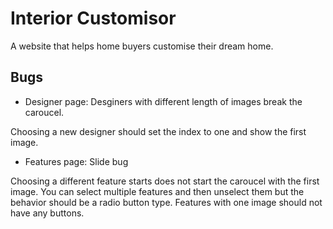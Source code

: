 # Interior Customisor

A website that helps home buyers customise their dream home.

## Bugs

-   Designer page: Desginers with different length of images break the caroucel.

Choosing a new designer should set the index to one and show the first image.

-   Features page: Slide bug

Choosing a different feature starts does not start the caroucel with the first image.
You can select multiple features and then unselect them but the behavior should be a radio button type.
Features with one image should not have any buttons.
